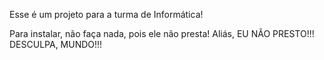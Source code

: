 Esse é um projeto para a turma de Informática!

Para instalar, não faça nada, pois ele não presta! Aliás, EU NÃO PRESTO!!! DESCULPA, MUNDO!!! 
